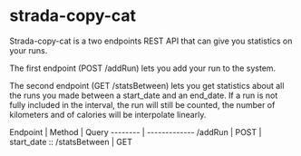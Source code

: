 # strada-copy-cat

Strada-copy-cat is a two endpoints REST API that can give you statistics on your runs.

The first endpoint (POST /addRun) lets you add your run to the system.

The second endpoint (GET /statsBetween) lets you get statistics about all the runs you made between a start_date and an end_date. If a run is not fully included in the interval, the run will still be counted, the number of kilometers and of calories will be interpolate linearly.

Endpoint | Method | Query
-------- | -------------
/addRun | POST | start_date :: 
/statsBetween | GET

